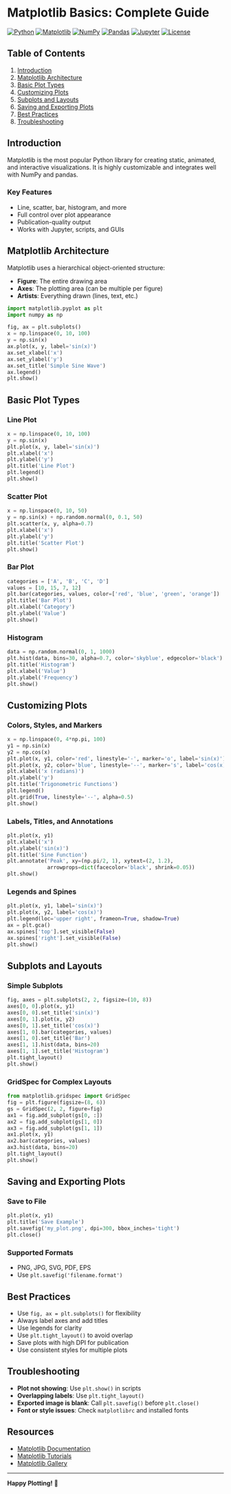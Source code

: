 # Matplotlib Basics: Complete Guide

[![Python](https://img.shields.io/badge/Python-3.10+-blue.svg)](https://www.python.org/downloads/)
[![Matplotlib](https://img.shields.io/badge/Matplotlib-3.7+-blue.svg)](https://matplotlib.org/)
[![NumPy](https://img.shields.io/badge/NumPy-1.24+-blue.svg)](https://numpy.org/)
[![Pandas](https://img.shields.io/badge/Pandas-2.0+-blue.svg)](https://pandas.pydata.org/)
[![Jupyter](https://img.shields.io/badge/Jupyter-Notebook-orange.svg)](https://jupyter.org/)
[![License](https://img.shields.io/badge/License-MIT-green.svg)](../LICENSE)

## Table of Contents
1. [Introduction](#introduction)
2. [Matplotlib Architecture](#matplotlib-architecture)
3. [Basic Plot Types](#basic-plot-types)
4. [Customizing Plots](#customizing-plots)
5. [Subplots and Layouts](#subplots-and-layouts)
6. [Saving and Exporting Plots](#saving-and-exporting-plots)
7. [Best Practices](#best-practices)
8. [Troubleshooting](#troubleshooting)

## Introduction

Matplotlib is the most popular Python library for creating static, animated, and interactive visualizations. It is highly customizable and integrates well with NumPy and pandas.

### Key Features
- Line, scatter, bar, histogram, and more
- Full control over plot appearance
- Publication-quality output
- Works with Jupyter, scripts, and GUIs

## Matplotlib Architecture

Matplotlib uses a hierarchical object-oriented structure:
- **Figure**: The entire drawing area
- **Axes**: The plotting area (can be multiple per figure)
- **Artists**: Everything drawn (lines, text, etc.)

```python
import matplotlib.pyplot as plt
import numpy as np

fig, ax = plt.subplots()
x = np.linspace(0, 10, 100)
y = np.sin(x)
ax.plot(x, y, label='sin(x)')
ax.set_xlabel('x')
ax.set_ylabel('y')
ax.set_title('Simple Sine Wave')
ax.legend()
plt.show()
```

## Basic Plot Types

### Line Plot
```python
x = np.linspace(0, 10, 100)
y = np.sin(x)
plt.plot(x, y, label='sin(x)')
plt.xlabel('x')
plt.ylabel('y')
plt.title('Line Plot')
plt.legend()
plt.show()
```

### Scatter Plot
```python
x = np.linspace(0, 10, 50)
y = np.sin(x) + np.random.normal(0, 0.1, 50)
plt.scatter(x, y, alpha=0.7)
plt.xlabel('x')
plt.ylabel('y')
plt.title('Scatter Plot')
plt.show()
```

### Bar Plot
```python
categories = ['A', 'B', 'C', 'D']
values = [10, 15, 7, 12]
plt.bar(categories, values, color=['red', 'blue', 'green', 'orange'])
plt.title('Bar Plot')
plt.xlabel('Category')
plt.ylabel('Value')
plt.show()
```

### Histogram
```python
data = np.random.normal(0, 1, 1000)
plt.hist(data, bins=30, alpha=0.7, color='skyblue', edgecolor='black')
plt.title('Histogram')
plt.xlabel('Value')
plt.ylabel('Frequency')
plt.show()
```

## Customizing Plots

### Colors, Styles, and Markers
```python
x = np.linspace(0, 4*np.pi, 100)
y1 = np.sin(x)
y2 = np.cos(x)
plt.plot(x, y1, color='red', linestyle='-', marker='o', label='sin(x)')
plt.plot(x, y2, color='blue', linestyle='--', marker='s', label='cos(x)')
plt.xlabel('x (radians)')
plt.ylabel('y')
plt.title('Trigonometric Functions')
plt.legend()
plt.grid(True, linestyle='--', alpha=0.5)
plt.show()
```

### Labels, Titles, and Annotations
```python
plt.plot(x, y1)
plt.xlabel('x')
plt.ylabel('sin(x)')
plt.title('Sine Function')
plt.annotate('Peak', xy=(np.pi/2, 1), xytext=(2, 1.2),
             arrowprops=dict(facecolor='black', shrink=0.05))
plt.show()
```

### Legends and Spines
```python
plt.plot(x, y1, label='sin(x)')
plt.plot(x, y2, label='cos(x)')
plt.legend(loc='upper right', frameon=True, shadow=True)
ax = plt.gca()
ax.spines['top'].set_visible(False)
ax.spines['right'].set_visible(False)
plt.show()
```

## Subplots and Layouts

### Simple Subplots
```python
fig, axes = plt.subplots(2, 2, figsize=(10, 8))
axes[0, 0].plot(x, y1)
axes[0, 0].set_title('sin(x)')
axes[0, 1].plot(x, y2)
axes[0, 1].set_title('cos(x)')
axes[1, 0].bar(categories, values)
axes[1, 0].set_title('Bar')
axes[1, 1].hist(data, bins=20)
axes[1, 1].set_title('Histogram')
plt.tight_layout()
plt.show()
```

### GridSpec for Complex Layouts
```python
from matplotlib.gridspec import GridSpec
fig = plt.figure(figsize=(8, 6))
gs = GridSpec(2, 2, figure=fig)
ax1 = fig.add_subplot(gs[0, :])
ax2 = fig.add_subplot(gs[1, 0])
ax3 = fig.add_subplot(gs[1, 1])
ax1.plot(x, y1)
ax2.bar(categories, values)
ax3.hist(data, bins=20)
plt.tight_layout()
plt.show()
```

## Saving and Exporting Plots

### Save to File
```python
plt.plot(x, y1)
plt.title('Save Example')
plt.savefig('my_plot.png', dpi=300, bbox_inches='tight')
plt.close()
```

### Supported Formats
- PNG, JPG, SVG, PDF, EPS
- Use `plt.savefig('filename.format')`

## Best Practices
- Use `fig, ax = plt.subplots()` for flexibility
- Always label axes and add titles
- Use legends for clarity
- Use `plt.tight_layout()` to avoid overlap
- Save plots with high DPI for publication
- Use consistent styles for multiple plots

## Troubleshooting
- **Plot not showing**: Use `plt.show()` in scripts
- **Overlapping labels**: Use `plt.tight_layout()`
- **Exported image is blank**: Call `plt.savefig()` before `plt.close()`
- **Font or style issues**: Check `matplotlibrc` and installed fonts

## Resources
- [Matplotlib Documentation](https://matplotlib.org/)
- [Matplotlib Tutorials](https://matplotlib.org/stable/tutorials/index.html)
- [Matplotlib Gallery](https://matplotlib.org/stable/gallery/index.html)

---

**Happy Plotting!** 🎨 